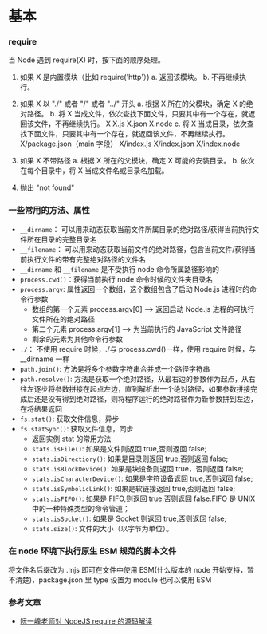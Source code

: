 # 基本

### require

当 Node 遇到 require(X) 时，按下面的顺序处理。

1. 如果 X 是内置模块（比如 require('http'）)
   a. 返回该模块。
   b. 不再继续执行。

2. 如果 X 以 "./" 或者 "/" 或者 "../" 开头
   a. 根据 X 所在的父模块，确定 X 的绝对路径。
   b. 将 X 当成文件，依次查找下面文件，只要其中有一个存在，就返回该文件，不再继续执行。
   X
   X.js
   X.json
   X.node
   c. 将 X 当成目录，依次查找下面文件，只要其中有一个存在，就返回该文件，不再继续执行。
   X/package.json（main 字段）
   X/index.js
   X/index.json
   X/index.node

3. 如果 X 不带路径
   a. 根据 X 所在的父模块，确定 X 可能的安装目录。
   b. 依次在每个目录中，将 X 当成文件名或目录名加载。

4. 抛出 "not found"

### 一些常用的方法、属性

- `__dirname`： 可以用来动态获取当前文件所属目录的绝对路径/获得当前执行文件所在目录的完整目录名
- `__filename`： 可以用来动态获取当前文件的绝对路径，包含当前文件/获得当前执行文件的带有完整绝对路径的文件名
- `__dirname` 和 `__filename` 是不受执行 node 命令所属路径影响的
  <br/>
- `process.cwd()`：获得当前执行 node 命令时候的文件夹目录名
- `process.argv`: 属性返回一个数组，这个数组包含了启动 Node.js 进程时的命令行参数
  - 数组的第一个元素 process.argv[0] ——> 返回启动 Node.js 进程的可执行文件所在的绝对路径
  - 第二个元素 process.argv[1] ——> 为当前执行的 JavaScript 文件路径
  - 剩余的元素为其他命令行参数
- `./`： 不使用 require 时候，./与 process.cwd()一样，使用 require 时候，与\_\_dirname 一样
  <br/>
- `path.join()`: 方法是将多个参数字符串合并成一个路径字符串
- `path.resolve()`: 方法是获取一个绝对路径，从最右边的参数作为起点，从右往左逐步将参数拼接在起点左边，直到解析出一个绝对路径，如果参数拼接完成后还是没有得到绝对路径，则将程序运行的绝对路径作为新参数拼到左边，在将结果返回
  <br/>
- `fs.stat()`: 获取文件信息，异步
- `fs.statSync()`: 获取文件信息，同步
  - 返回实例 stat 的常用方法
  - `stats.isFile()`: 如果是文件则返回 true,否则返回 false;
  - `stats.isDirectiory()`: 如果是目录则返回 true,否则返回 false;
  - `stats.isBlockDevice()`: 如果是块设备则返回 true，否则返回 false;
  - `stats.isCharacterDevice()`: 如果是字符设备返回 true,否则返回 false;
  - `stats.isSymbolicLink()`: 如果是软链接返回 true,否则返回 false;
  - `stats.isFIFO()`: 如果是 FIFO,则返回 true,否则返回 false.FIFO 是 UNIX 中的一种特殊类型的命令管道；
  - `stats.isSocket()`: 如果是 Socket 则返回 true,否则返回 false;
  - `stats.size()`: 文件的大小（以字节为单位）。

### 在 node 环境下执行原生 ESM 规范的脚本文件

将文件名后缀改为 .mjs 即可在文件中使用 ESM(什么版本的 node 开始支持，暂不清楚)，package.json 里 type 设置为 module 也可以使用 ESM

### 参考文章

- [阮一峰老师对 NodeJS require 的源码解读](https://baijiahao.baidu.com/s?id=1751105879667023594&wfr=spider&for=pc)
